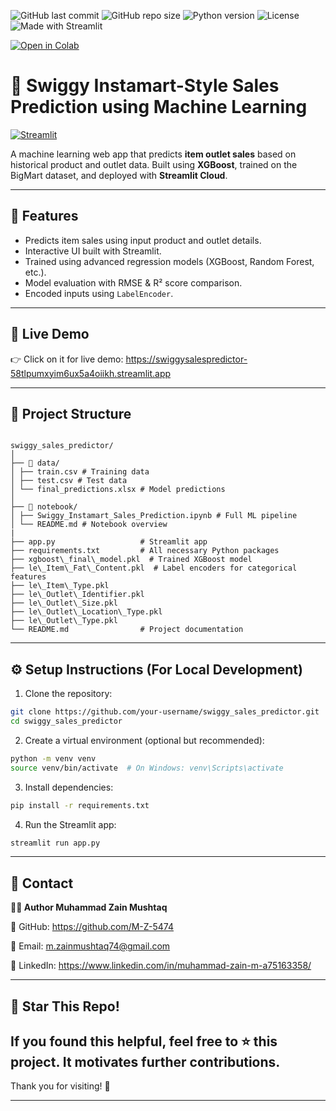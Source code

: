 ![GitHub last commit](https://img.shields.io/github/last-commit/M-Z-5474/swiggy_sales_predictor)
![GitHub repo size](https://img.shields.io/github/repo-size/M-Z-5474/swiggy_sales_predictor)
![Python version](https://img.shields.io/badge/Python-3.10-blue.svg)
![License](https://img.shields.io/badge/License-MIT-green.svg)
![Made with Streamlit](https://img.shields.io/badge/Made%20with-Streamlit-orange?logo=streamlit)

[![Open in Colab](https://img.shields.io/badge/Open%20in-Google%20Colab-yellow?logo=googlecolab)](https://colab.research.google.com/drive/your-colab-id-here)

# 🛒 Swiggy Instamart-Style Sales Prediction using Machine Learning

[![Streamlit](https://img.shields.io/badge/Deployed%20on-Streamlit-ff4b4b?logo=streamlit&logoColor=white)](https://swiggysalespredictor-58tlpumxyim6ux5a4oiikh.streamlit.app/)

A machine learning web app that predicts **item outlet sales** based on historical product and outlet data. Built using **XGBoost**, trained on the BigMart dataset, and deployed with **Streamlit Cloud**.

---

## 📌 Features

- Predicts item sales using input product and outlet details.
- Interactive UI built with Streamlit.
- Trained using advanced regression models (XGBoost, Random Forest, etc.).
- Model evaluation with RMSE & R² score comparison.
- Encoded inputs using `LabelEncoder`.

---

## 🚀 Live Demo

👉 Click on it for live demo: https://swiggysalespredictor-58tlpumxyim6ux5a4oiikh.streamlit.app

---

## 📁 Project Structure

```

swiggy_sales_predictor/
│
├── 📁 data/
│ ├── train.csv # Training data
│ ├── test.csv # Test data
│ └── final_predictions.xlsx # Model predictions
│
├── 📁 notebook/
│ ├── Swiggy_Instamart_Sales_Prediction.ipynb # Full ML pipeline
│ └── README.md # Notebook overview
|
├── app.py                   # Streamlit app
├── requirements.txt         # All necessary Python packages
├── xgboost\_final\_model.pkl  # Trained XGBoost model
├── le\_Item\_Fat\_Content.pkl  # Label encoders for categorical features
├── le\_Item\_Type.pkl
├── le\_Outlet\_Identifier.pkl
├── le\_Outlet\_Size.pkl
├── le\_Outlet\_Location\_Type.pkl
├── le\_Outlet\_Type.pkl
└── README.md                # Project documentation

````

---

## ⚙️ Setup Instructions (For Local Development)

1. Clone the repository:
```bash
git clone https://github.com/your-username/swiggy_sales_predictor.git
cd swiggy_sales_predictor
````

2. Create a virtual environment (optional but recommended):

```bash
python -m venv venv
source venv/bin/activate  # On Windows: venv\Scripts\activate
```

3. Install dependencies:

```bash
pip install -r requirements.txt
```

4. Run the Streamlit app:

```bash
streamlit run app.py
```

---

## 📧 Contact

**🙋‍♂️ Author Muhammad Zain Mushtaq**

🔗 GitHub: https://github.com/M-Z-5474

📧 Email: m.zainmushtaq74@gmail.com

🔗 LinkedIn: https://www.linkedin.com/in/muhammad-zain-m-a75163358/

---
## 🌟 Star This Repo!
## If you found this helpful, feel free to ⭐ this project. It motivates further contributions.
Thank you for visiting! 🙌


---


